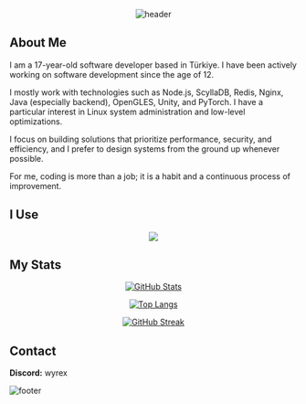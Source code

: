 <div align="center">
  
![header](https://capsule-render.vercel.app/api?type=waving&color=gradient&height=250&section=header&text=Hello!&fontSize=70&animation=fadeIn&fontAlignY=40)

</div>

## About Me

I am a 17-year-old software developer based in Türkiye. I have been actively working on software development since the age of 12.

I mostly work with technologies such as Node.js, ScyllaDB, Redis, Nginx, Java (especially backend), OpenGLES, Unity, and PyTorch. I have a particular interest in Linux system administration and low-level optimizations.

I focus on building solutions that prioritize performance, security, and efficiency, and I prefer to design systems from the ground up whenever possible.

For me, coding is more than a job; it is a habit and a continuous process of improvement.

## I Use

<p align="center">
  <a href="https://skillicons.dev">
    <img src="https://skillicons.dev/icons?i=react,typescript,nodejs,aws,git,cpp,androidstudio,java,arch,linux,mongodb,py&perline=6&theme=dark" />
  </a>
</p>

## My Stats

<div align="center">
  
[![GitHub Stats](https://github-readme-stats-sigma-five.vercel.app/api?username=wyrexdev&show_icons=true&count_private=true&include_all_commits=true&bg_color=0d1117,0d1117,1a1b27&title_color=58a6ff&text_color=8b949e&icon_color=58a6ff&border_radius=20&border_color=30363d)](https://github.com/wyrexdev)

</div>

<div align="center">

[![Top Langs](https://github-readme-stats-sigma-five.vercel.app/api/top-langs/?username=wyrexdev&layout=compact&bg_color=0d1117,0d1117,1a1b27&title_color=58a6ff&text_color=8b949e&border_radius=20&border_color=30363d)](https://github.com/wyrexdev)

</div>

<div align="center">
  
[![GitHub Streak](https://github-readme-streak-stats-teal-mu.vercel.app?user=wyrexdev)](https://github.com/wyrexdev)

</div>

## Contact

**Discord:** wyrex

![footer](https://capsule-render.vercel.app/api?type=waving&color=gradient&height=150&section=footer)
